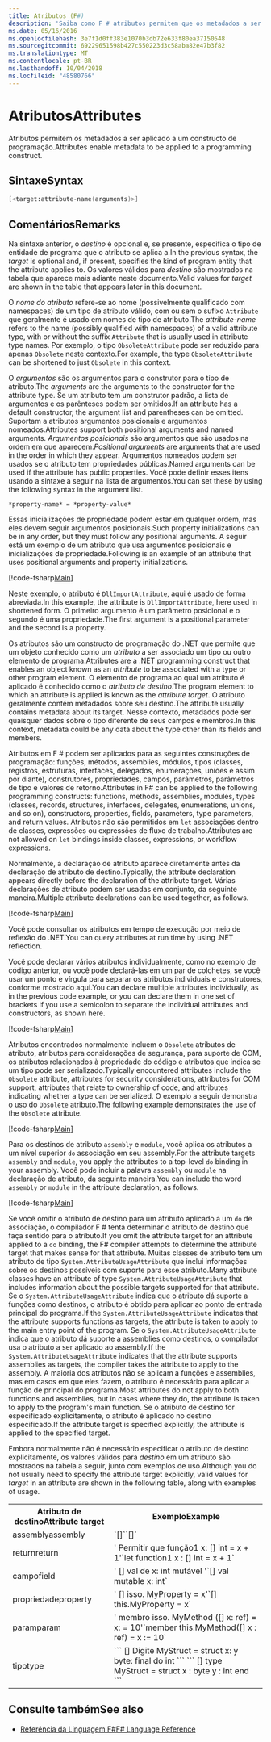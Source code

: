 ```yaml
---
title: Atributos (F#)
description: 'Saiba como F # atributos permitem que os metadados a ser aplicado a um constructo de programação.'
ms.date: 05/16/2016
ms.openlocfilehash: 3e7f1d0ff383e1070b3db72e633f80ea37150548
ms.sourcegitcommit: 69229651598b427c550223d3c58aba82e47b3f82
ms.translationtype: MT
ms.contentlocale: pt-BR
ms.lasthandoff: 10/04/2018
ms.locfileid: "48580766"
---
```

# <a name="attributes"></a><span data-ttu-id="76db2-103">Atributos</span><span class="sxs-lookup"><span data-stu-id="76db2-103">Attributes</span></span>

<span data-ttu-id="76db2-104">Atributos permitem os metadados a ser aplicado a um constructo de programação.</span><span class="sxs-lookup"><span data-stu-id="76db2-104">Attributes enable metadata to be applied to a programming construct.</span></span>

## <a name="syntax"></a><span data-ttu-id="76db2-105">Sintaxe</span><span class="sxs-lookup"><span data-stu-id="76db2-105">Syntax</span></span>

```fsharp
[<target:attribute-name(arguments)>]
```

## <a name="remarks"></a><span data-ttu-id="76db2-106">Comentários</span><span class="sxs-lookup"><span data-stu-id="76db2-106">Remarks</span></span>

<span data-ttu-id="76db2-107">Na sintaxe anterior, o *destino* é opcional e, se presente, especifica o tipo de entidade de programa que o atributo se aplica a.</span><span class="sxs-lookup"><span data-stu-id="76db2-107">In the previous syntax, the *target* is optional and, if present, specifies the kind of program entity that the attribute applies to.</span></span> <span data-ttu-id="76db2-108">Os valores válidos para *destino* são mostrados na tabela que aparece mais adiante neste documento.</span><span class="sxs-lookup"><span data-stu-id="76db2-108">Valid values for *target* are shown in the table that appears later in this document.</span></span>

<span data-ttu-id="76db2-109">O *nome do atributo* refere-se ao nome (possivelmente qualificado com namespaces) de um tipo de atributo válido, com ou sem o sufixo `Attribute` que geralmente é usado em nomes de tipo de atributo.</span><span class="sxs-lookup"><span data-stu-id="76db2-109">The *attribute-name* refers to the name (possibly qualified with namespaces) of a valid attribute type, with or without the suffix `Attribute` that is usually used in attribute type names.</span></span> <span data-ttu-id="76db2-110">Por exemplo, o tipo `ObsoleteAttribute` pode ser reduzido para apenas `Obsolete` neste contexto.</span><span class="sxs-lookup"><span data-stu-id="76db2-110">For example, the type `ObsoleteAttribute` can be shortened to just `Obsolete` in this context.</span></span>

<span data-ttu-id="76db2-111">O *argumentos* são os argumentos para o construtor para o tipo de atributo.</span><span class="sxs-lookup"><span data-stu-id="76db2-111">The *arguments* are the arguments to the constructor for the attribute type.</span></span> <span data-ttu-id="76db2-112">Se um atributo tem um construtor padrão, a lista de argumentos e os parênteses podem ser omitidos.</span><span class="sxs-lookup"><span data-stu-id="76db2-112">If an attribute has a default constructor, the argument list and parentheses can be omitted.</span></span> <span data-ttu-id="76db2-113">Suportam a atributos argumentos posicionais e argumentos nomeados.</span><span class="sxs-lookup"><span data-stu-id="76db2-113">Attributes support both positional arguments and named arguments.</span></span> <span data-ttu-id="76db2-114">*Argumentos posicionais* são argumentos que são usados na ordem em que aparecem.</span><span class="sxs-lookup"><span data-stu-id="76db2-114">*Positional arguments* are arguments that are used in the order in which they appear.</span></span> <span data-ttu-id="76db2-115">Argumentos nomeados podem ser usados se o atributo tem propriedades públicas.</span><span class="sxs-lookup"><span data-stu-id="76db2-115">Named arguments can be used if the attribute has public properties.</span></span> <span data-ttu-id="76db2-116">Você pode definir esses itens usando a sintaxe a seguir na lista de argumentos.</span><span class="sxs-lookup"><span data-stu-id="76db2-116">You can set these by using the following syntax in the argument list.</span></span>

```
*property-name* = *property-value*
```

<span data-ttu-id="76db2-117">Essas inicializações de propriedade podem estar em qualquer ordem, mas eles devem seguir argumentos posicionais.</span><span class="sxs-lookup"><span data-stu-id="76db2-117">Such property initializations can be in any order, but they must follow any positional arguments.</span></span> <span data-ttu-id="76db2-118">A seguir está um exemplo de um atributo que usa argumentos posicionais e inicializações de propriedade.</span><span class="sxs-lookup"><span data-stu-id="76db2-118">Following is an example of an attribute that uses positional arguments and property initializations.</span></span>

[!code-fsharp[Main](../../../samples/snippets/fsharp/lang-ref-2/snippet6202.fs)]

<span data-ttu-id="76db2-119">Neste exemplo, o atributo é `DllImportAttribute`, aqui é usado de forma abreviada.</span><span class="sxs-lookup"><span data-stu-id="76db2-119">In this example, the attribute is `DllImportAttribute`, here used in shortened form.</span></span> <span data-ttu-id="76db2-120">O primeiro argumento é um parâmetro posicional e o segundo é uma propriedade.</span><span class="sxs-lookup"><span data-stu-id="76db2-120">The first argument is a positional parameter and the second is a property.</span></span>

<span data-ttu-id="76db2-121">Os atributos são um constructo de programação do .NET que permite que um objeto conhecido como um *atributo* a ser associado um tipo ou outro elemento de programa.</span><span class="sxs-lookup"><span data-stu-id="76db2-121">Attributes are a .NET programming construct that enables an object known as an *attribute* to be associated with a type or other program element.</span></span> <span data-ttu-id="76db2-122">O elemento de programa ao qual um atributo é aplicado é conhecido como o *atributo de destino*.</span><span class="sxs-lookup"><span data-stu-id="76db2-122">The program element to which an attribute is applied is known as the *attribute target*.</span></span> <span data-ttu-id="76db2-123">O atributo geralmente contém metadados sobre seu destino.</span><span class="sxs-lookup"><span data-stu-id="76db2-123">The attribute usually contains metadata about its target.</span></span> <span data-ttu-id="76db2-124">Nesse contexto, metadados pode ser quaisquer dados sobre o tipo diferente de seus campos e membros.</span><span class="sxs-lookup"><span data-stu-id="76db2-124">In this context, metadata could be any data about the type other than its fields and members.</span></span>

<span data-ttu-id="76db2-125">Atributos em F # podem ser aplicados para as seguintes construções de programação: funções, métodos, assemblies, módulos, tipos (classes, registros, estruturas, interfaces, delegados, enumerações, uniões e assim por diante), construtores, propriedades, campos, parâmetros, parâmetros de tipo e valores de retorno.</span><span class="sxs-lookup"><span data-stu-id="76db2-125">Attributes in F# can be applied to the following programming constructs: functions, methods, assemblies, modules, types (classes, records, structures, interfaces, delegates, enumerations, unions, and so on), constructors, properties, fields, parameters, type parameters, and return values.</span></span> <span data-ttu-id="76db2-126">Atributos não são permitidos em `let` associações dentro de classes, expressões ou expressões de fluxo de trabalho.</span><span class="sxs-lookup"><span data-stu-id="76db2-126">Attributes are not allowed on `let` bindings inside classes, expressions, or workflow expressions.</span></span>

<span data-ttu-id="76db2-127">Normalmente, a declaração de atributo aparece diretamente antes da declaração de atributo de destino.</span><span class="sxs-lookup"><span data-stu-id="76db2-127">Typically, the attribute declaration appears directly before the declaration of the attribute target.</span></span> <span data-ttu-id="76db2-128">Várias declarações de atributo podem ser usadas em conjunto, da seguinte maneira.</span><span class="sxs-lookup"><span data-stu-id="76db2-128">Multiple attribute declarations can be used together, as follows.</span></span>

[!code-fsharp[Main](../../../samples/snippets/fsharp/lang-ref-2/snippet6603.fs)]

<span data-ttu-id="76db2-129">Você pode consultar os atributos em tempo de execução por meio de reflexão do .NET.</span><span class="sxs-lookup"><span data-stu-id="76db2-129">You can query attributes at run time by using .NET reflection.</span></span>

<span data-ttu-id="76db2-130">Você pode declarar vários atributos individualmente, como no exemplo de código anterior, ou você pode declará-las em um par de colchetes, se você usar um ponto e vírgula para separar os atributos individuais e construtores, conforme mostrado aqui.</span><span class="sxs-lookup"><span data-stu-id="76db2-130">You can declare multiple attributes individually, as in the previous code example, or you can declare them in one set of brackets if you use a semicolon to separate the individual attributes and constructors, as shown here.</span></span>

[!code-fsharp[Main](../../../samples/snippets/fsharp/lang-ref-2/snippet6604.fs)]

<span data-ttu-id="76db2-131">Atributos encontrados normalmente incluem o `Obsolete` atributos de atributo, atributos para considerações de segurança, para suporte de COM, os atributos relacionados à propriedade do código e atributos que indica se um tipo pode ser serializado.</span><span class="sxs-lookup"><span data-stu-id="76db2-131">Typically encountered attributes include the `Obsolete` attribute, attributes for security considerations, attributes for COM support, attributes that relate to ownership of code, and attributes indicating whether a type can be serialized.</span></span> <span data-ttu-id="76db2-132">O exemplo a seguir demonstra o uso do `Obsolete` atributo.</span><span class="sxs-lookup"><span data-stu-id="76db2-132">The following example demonstrates the use of the `Obsolete` attribute.</span></span>

[!code-fsharp[Main](../../../samples/snippets/fsharp/lang-ref-2/snippet6605.fs)]

<span data-ttu-id="76db2-133">Para os destinos de atributo `assembly` e `module`, você aplica os atributos a um nível superior `do` associação em seu assembly.</span><span class="sxs-lookup"><span data-stu-id="76db2-133">For the attribute targets `assembly` and `module`, you apply the attributes to a top-level `do` binding in your assembly.</span></span> <span data-ttu-id="76db2-134">Você pode incluir a palavra `assembly` ou `module` na declaração de atributo, da seguinte maneira.</span><span class="sxs-lookup"><span data-stu-id="76db2-134">You can include the word `assembly` or `module` in the attribute declaration, as follows.</span></span>

[!code-fsharp[Main](../../../samples/snippets/fsharp/lang-ref-2/snippet6606.fs)]

<span data-ttu-id="76db2-135">Se você omitir o atributo de destino para um atributo aplicado a um `do` de associação, o compilador F # tenta determinar o atributo de destino que faça sentido para o atributo.</span><span class="sxs-lookup"><span data-stu-id="76db2-135">If you omit the attribute target for an attribute applied to a `do` binding, the F# compiler attempts to determine the attribute target that makes sense for that attribute.</span></span> <span data-ttu-id="76db2-136">Muitas classes de atributo tem um atributo de tipo `System.AttributeUsageAttribute` que inclui informações sobre os destinos possíveis com suporte para esse atributo.</span><span class="sxs-lookup"><span data-stu-id="76db2-136">Many attribute classes have an attribute of type `System.AttributeUsageAttribute` that includes information about the possible targets supported for that attribute.</span></span> <span data-ttu-id="76db2-137">Se o `System.AttributeUsageAttribute` indica que o atributo dá suporte a funções como destinos, o atributo é obtido para aplicar ao ponto de entrada principal do programa.</span><span class="sxs-lookup"><span data-stu-id="76db2-137">If the `System.AttributeUsageAttribute` indicates that the attribute supports functions as targets, the attribute is taken to apply to the main entry point of the program.</span></span> <span data-ttu-id="76db2-138">Se o `System.AttributeUsageAttribute` indica que o atributo dá suporte a assemblies como destinos, o compilador usa o atributo a ser aplicado ao assembly.</span><span class="sxs-lookup"><span data-stu-id="76db2-138">If the `System.AttributeUsageAttribute` indicates that the attribute supports assemblies as targets, the compiler takes the attribute to apply to the assembly.</span></span> <span data-ttu-id="76db2-139">A maioria dos atributos não se aplicam a funções e assemblies, mas em casos em que eles fazem, o atributo é necessário para aplicar a função de principal do programa.</span><span class="sxs-lookup"><span data-stu-id="76db2-139">Most attributes do not apply to both functions and assemblies, but in cases where they do, the attribute is taken to apply to the program's main function.</span></span> <span data-ttu-id="76db2-140">Se o atributo de destino for especificado explicitamente, o atributo é aplicado no destino especificado.</span><span class="sxs-lookup"><span data-stu-id="76db2-140">If the attribute target is specified explicitly, the attribute is applied to the specified target.</span></span>

<span data-ttu-id="76db2-141">Embora normalmente não é necessário especificar o atributo de destino explicitamente, os valores válidos para *destino* em um atributo são mostrados na tabela a seguir, junto com exemplos de uso.</span><span class="sxs-lookup"><span data-stu-id="76db2-141">Although you do not usually need to specify the attribute target explicitly, valid values for *target* in an attribute are shown in the following table, along with examples of usage.</span></span>

<table>
  <tr>
    <th><span data-ttu-id="76db2-142">Atributo de destino</span><span class="sxs-lookup"><span data-stu-id="76db2-142">Attribute target</span></span></td>
    <th><span data-ttu-id="76db2-143">Exemplo</span><span class="sxs-lookup"><span data-stu-id="76db2-143">Example</span></span></td> 
  </tr>
  <tr>
    <td><span data-ttu-id="76db2-144">assembly</span><span class="sxs-lookup"><span data-stu-id="76db2-144">assembly</span></span></td>
    <td><span data-ttu-id="76db2-145">`[<assembly: AssemblyVersionAttribute("1.0.0.0")>]`</span><span class="sxs-lookup"><span data-stu-id="76db2-145">`[<assembly: AssemblyVersionAttribute("1.0.0.0")>]`</span></span></td> 
  </tr>
  <tr>
    <td><span data-ttu-id="76db2-146">return</span><span class="sxs-lookup"><span data-stu-id="76db2-146">return</span></span></td>
    <td><span data-ttu-id="76db2-147">' Permitir que função1 x: [<return: Obsolete>] int = x + 1'</span><span class="sxs-lookup"><span data-stu-id="76db2-147">`let function1 x : [<return: Obsolete>] int = x + 1`</span></span></td> 
  </tr>
  <tr>
    <td><span data-ttu-id="76db2-148">campo</span><span class="sxs-lookup"><span data-stu-id="76db2-148">field</span></span></td>
    <td><span data-ttu-id="76db2-149">' [<field: DefaultValue>] val de x: int mutável '</span><span class="sxs-lookup"><span data-stu-id="76db2-149">`[<field: DefaultValue>] val mutable x: int`</span></span></td> 
  </tr>
  <tr>
    <td><span data-ttu-id="76db2-150">propriedade</span><span class="sxs-lookup"><span data-stu-id="76db2-150">property</span></span></td>
    <td><span data-ttu-id="76db2-151">' [<property: Obsolete>] isso. MyProperty = x'</span><span class="sxs-lookup"><span data-stu-id="76db2-151">`[<property: Obsolete>] this.MyProperty = x`</span></span></td> 
  </tr>
  <tr>
    <td><span data-ttu-id="76db2-152">param</span><span class="sxs-lookup"><span data-stu-id="76db2-152">param</span></span></td>
    <td><span data-ttu-id="76db2-153">' membro isso. MyMethod ([<param: Out>] x: ref<int>) = x: = 10'</span><span class="sxs-lookup"><span data-stu-id="76db2-153">`member this.MyMethod([<param: Out>] x : ref<int>) = x := 10`</span></span></td> 
  </tr>
  <tr>
    <td><span data-ttu-id="76db2-154">tipo</span><span class="sxs-lookup"><span data-stu-id="76db2-154">type</span></span></td>
    <td><span data-ttu-id="76db2-155">
        ```
        [<type: StructLayout(Sequential)>] Digite MyStruct = struct x: y byte: final do int ```
    </span><span class="sxs-lookup"><span data-stu-id="76db2-155">
        ```
        [<type: StructLayout(Sequential)>] type MyStruct = struct x : byte y : int end ```
    </span></span></td> 
  </tr>
</table>

## <a name="see-also"></a><span data-ttu-id="76db2-156">Consulte também</span><span class="sxs-lookup"><span data-stu-id="76db2-156">See also</span></span>

- [<span data-ttu-id="76db2-157">Referência da Linguagem F#</span><span class="sxs-lookup"><span data-stu-id="76db2-157">F# Language Reference</span></span>](index.md)
